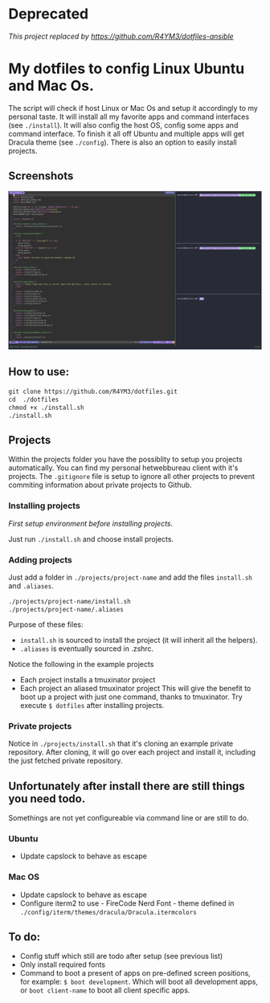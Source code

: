 # Deprecated
_This project replaced by https://github.com/R4YM3/dotfiles-ansible_

# My dotfiles to config Linux Ubuntu and Mac Os.
The script will check if host Linux or Mac Os and setup it accordingly to my personal taste.
It will install all my favorite apps and command interfaces (see `./install`). It will also config the host OS, config some apps and command interface. To finish it all off Ubuntu and multiple apps will get Dracula theme (see `./config`).
There is also an option to easily install projects.

## Screenshots
![Mac OS Iterm2 with nvim and tmux screenshot](https://github.com/R4YM3/dotfiles/blob/master/screenshot.png?raw=true)

## How to use:
```
git clone https://github.com/R4YM3/dotfiles.git
cd  ./dotfiles
chmod +x ./install.sh
./install.sh
```
## Projects
Within the projects folder you have the possiblity to setup you projects automatically. You can find my personal hetwebbureau client with it's projects. The `.gitignore` file is setup to ignore all other projects to prevent commiting information about private projects to Github.

### Installing projects
_First setup environment before installing projects._

Just run `./install.sh` and choose install projects.

### Adding projects
Just add a folder in `./projects/project-name` and add the files `install.sh` and `.aliases`.

```
./projects/project-name/install.sh
./projects/project-name/.aliases
```

Purpose of these files:

- `install.sh` is sourced to install the project (it will inherit all the helpers).
- `.aliases` is eventually sourced in .zshrc.

Notice the following in the example projects
- Each project installs a tmuxinator project
- Each project an aliased tmuxinator project
This will give the benefit to boot up a project with just one command, thanks to tmuxinator.
Try execute `$ dotfiles` after installing projects.

### Private projects
Notice in `./projects/install.sh` that it's cloning an example private repository.
After cloning, it will go over each project and install it, including the just fetched private repository.

## Unfortunately after install there are still things you need todo.
Somethings are not yet configureable via command line or are still to do.

### Ubuntu
- Update capslock to behave as escape

### Mac OS
- Update capslock to behave as escape
- Configure iterm2 to use
        - FireCode Nerd Font
        - theme defined in `./config/iterm/themes/dracula/Dracula.itermcolors`

## To do:
- Config stuff which still are todo after setup (see previous list)
- Only install required fonts
- Command to boot a present of apps on pre-defined screen positions, for example: `$ boot development`. Which will boot all development apps, or `boot client-name` to boot all client specific apps.
